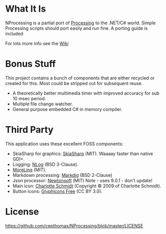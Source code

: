 
# What It Is
NProcessing is a partial port of [Processing](https://processing.org/) to the .NET/C# world.
Simple Processing scripts should port easily and run fine. A porting guide is included

For lots more info see the [Wiki](https://github.com/cepthomas/NProcessing/wiki)

# Bonus Stuff
This project contains a bunch of components that are either recycled or created for this. Most could be stripped out for subsequent reuse.

- A theoretically better multimedia timer with improved accuracy for sub 10 msec period.
- Multiple file change watcher.
- General purpose embedded C# in memory compiler.

# Third Party
This application uses these excellent FOSS components:

- SkiaSharp for graphics: [SkiaSharp](https://github.com/mono/SkiaSharp) (MIT). Waaaay faster than native GDI+.
- Logging: [NLog](http://nlog-project.org/) (BSD 3-Clause).
- [MoreLinq](https://morelinq.github.io) (MIT).
- Markdown processing: [Markdig](https://github.com/lunet-io/markdig) (BSD 2-Clause)
- Json processor: [Newtonsoft](https://github.com/JamesNK/Newtonsoft.Json) (MIT) Note - uses 9.0.1 - don't update!
- Main icon: [Charlotte Schmidt](http://pattedemouche.free.fr/) (Copyright © 2009 of Charlotte Schmidt).
- Button icons: [Glyphicons Free](http://glyphicons.com/) (CC BY 3.0).

# License
https://github.com/cepthomas/NProcessing/blob/master/LICENSE

